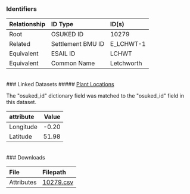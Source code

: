 ### Identifiers

| Relationship   | ID Type           | ID(s)      |
|:---------------|:------------------|:-----------|
| Root           | OSUKED ID         | 10279      |
| Related        | Settlement BMU ID | E_LCHWT-1  |
| Equivalent     | ESAIL ID          | LCHWT      |
| Equivalent     | Common Name       | Letchworth |

<br>
### Linked Datasets
##### <a href="https://raw.githubusercontent.com/OSUKED/Dictionary-Datasets/main/datasets/plant-locations/datapackage.json">Plant Locations</a>



The "osuked_id" dictionary field was matched to the "osuked_id" field in this dataset.

| attribute   |   Value |
|:------------|--------:|
| Longitude   |   -0.20 |
| Latitude    |   51.98 |


<br>
### Downloads


| File       | Filepath                                                                              |
|:-----------|:--------------------------------------------------------------------------------------|
| Attributes | [10279.csv](https://osuked.github.io/Power-Station-Dictionary/object_attrs/10279.csv) |
